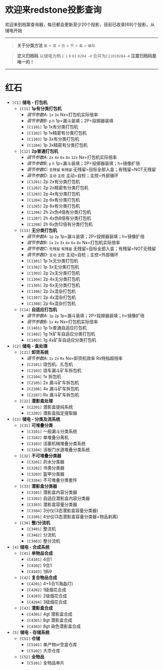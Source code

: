 # 欢迎来redstone投影查询

欢迎来到档案查询器，每日都会更新至少20个投影，目前已收录[69]个投影，从储电开始  

---

> **关于分类方法** `章` > `类` >  `目` > `节` > `条` + `编号`  

> **定义归档码** 以储电为例 `C` `1` `0` `01` `0284` `-4` 合并为`C11010284-4` **注意归档码是唯一的！**  

---

# 红石
 
* ` [C1] ` **储电 - 打包机**
    * ` [C11] ` **1p有分类打包机**
        - *调节参数A*: `1x` `3x` Nx=打包机实际倍率
        - *调节参数B*: `p` `h` 1p=漏斗装填；2P=投掷器装填
        - ` [C1101] ` 1p 1x有分类打包机
        - ` [C1102] ` 1p 1x精密有分类打包机
        - ` [C1103] ` 1p 3x有分类打包机
        - ` [C1104] ` 1p 3x精密有分类打包机
    * ` [C12] ` **2p普通打包机**
        - *调节参数A*: `2x` `4x` `6x` `8x` `12x` Nx=打包机实际倍率
        - *调节参数B*: `p` `h` 1p=漏斗装填；2P=投掷器装填；h=镜像扩倍
        - *调节参数C*: `无残留` `有残留` 无残留=目标全部入盒；有残留=NOT无残留
        - *调节参数D*: `主动` `主控` 主动=自检；主控=外部循环
        - ` [C1201] ` 2p 2x有分类打包机
        - ` [C1202] ` 2p 2x精密有分类打包机
        - ` [C1203] ` 2p 4x有分类打包机
        - ` [C1204] ` 2p 6x有分类打包机
        - ` [C1205] ` 2p 8x有分类打包机
        - ` [C1206] ` 2h 2x伪4倍有分类打包机
        - ` [C1207] ` 2h 4x伪8倍有分类打包机
        - ` [C1208] ` 2h 6x伪12倍有分类打包机
    * ` [C13] ` **无分类打包机**
        - *调节参数A*: `1p` `2p` 1p=漏斗装填；2P=投掷器装填；h=镜像扩倍
        - *调节参数B*: `1x` `2x` `3x` `4x` `6x` `8x` Nx=打包机实际倍率
        - *调节参数C*: `无残留` `有残留` 无残留=目标全部入盒；有残留=NOT无残留
        - *调节参数D*: `主动` `主控` 主动=自检；主控=外部循环
        - ` [C1301] ` 1p 1x无分类打包机
        - ` [C1302] ` 1p 3x无分类打包机
        - ` [C1303] ` 2p 2x无分类打包机
        - ` [C1304] ` 2p 4x无分类打包机
        - ` [C1305] ` 2p 6x无分类打包机
        - ` [C1306] ` 2p 2x混杂打包机
        - ` [C1307] ` 2p 4x混杂打包机
        - ` [C1308] ` 2p 6x混杂打包机
    * ` [C14] ` **自适应打包机** 
        - *调节参数A*: `1p` `2p` 1p=漏斗装填；2P=投掷器装填；h=镜像扩倍
        - *调节参数B*: `1x` `4x` Nx=打包机实际倍率
        - ` [C1401] ` 1p 1x普通自适应打包机
        - ` [C1402] ` 1g 1x矿车自适应分类打包机
        - ` [C1403] ` 1g 4x矿车自适应分类打包机
* ` [C2] ` **储电 - 盒处理**
    * ` [C21] ` **卸货系统**
        - *调节参数A*: `1x` `2x` `Rx` Nx=卸货机效率 Rx特指超倍率
        - ` [C2101] ` 烧包机、扎包机
        - ` [C2103] ` 烧车漏斗矿车拆包机
        - ` [C2104] ` 1x 拆包机
        - ` [C2105] ` 2x 漏斗矿车拆包机
        - ` [C2106] ` 4x 漏斗矿车拆包机
        - ` [C2107] ` Rx 漏斗矿车拆包机
    * ` [C22] ` **潜影盒处理**
        - ` [C2201] ` 潜影盒提纯系统
        - ` [C2202] ` 潜影盒指定提取器
* ` [C3] ` **储电 - 分类及流系统**
    * ` [C31] ` **可堆叠分类**
        - ` [C3101] ` 一般漏斗分类系统
        - ` [C3102] ` 单堆叠分离机
        - ` [C3103] ` 活塞机械堆叠分类系统
        - ` [C3104] ` 活板门水道堆叠分类系统
    * ` [C32] ` **不可堆叠分类器**
        - ` [C3201] ` 药水分类器
        - ` [C3202] ` 书类分类器
        - ` [C3203] ` 盔甲分类器
        - ` [C3204] ` 不可堆叠分类套件
    * ` [C33] ` **潜影盒分类器**
        - ` [C3301] ` 潜影盒内容分类器
        - ` [C3302] ` 自适应潜影盒内容分类器
        - ` [C3303] ` 潜影盒容量分类器
        - ` [C3304] ` 3分仪(3态潜影盒容量分类器)
        - ` [C3305] ` 4分仪(3态潜影盒容量分类器+物品剥离)
    * ` [C34] ` **整/分流机**
        - ` [C3401] ` 整流机
        - ` [C3402] ` 分流机
        - ` [C3403] ` 整分流机
* ` [4] ` **储电 - 合成系统**
    * ` [C41] ` **单物品合成**
        - ` [C4101] ` 4合1
        - ` [C4102] ` 9合1
        - ` [C4103] ` 1拆9
    * ` [C42] ` **复合物品合成**
        - ` [C4201] ` 4+5合1(海晶灯)
        - ` [C4202] ` 1级烟花合成
        - ` [C4203] ` 2级烟花合成
        - ` [C4204] ` 3级烟花合成
    * ` [C43] ` **潜影盒合成**
        - ` [C4301] ` 4gt 潜影盒合成
        - ` [C4301] ` 8gt 潜影盒合成
        - ` [C4303] ` 8gt 染色潜影盒合成
* ` [5] ` **储电 - 存储系统**
    * ` [C51] ` **仓储**
        - ` [C5101] ` 单产物or空盒仓库
        - ` [C5102] ` 大宗仓库
    * ` [C52] ` **全物品**
        - ` [C5101] ` 全物品单片
